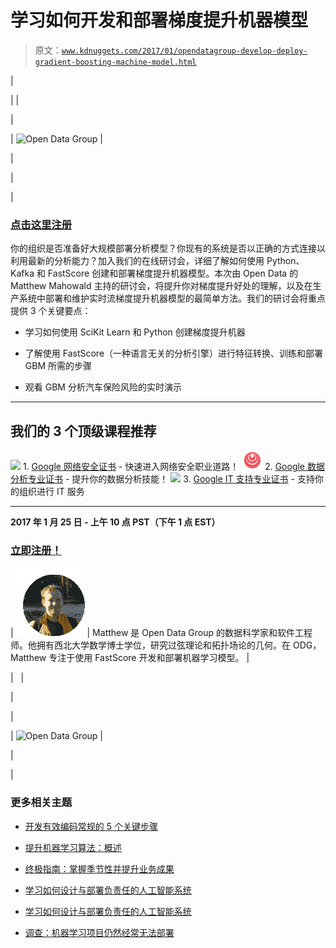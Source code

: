 # 学习如何开发和部署梯度提升机器模型

> 原文：[`www.kdnuggets.com/2017/01/opendatagroup-develop-deploy-gradient-boosting-machine-model.html`](https://www.kdnuggets.com/2017/01/opendatagroup-develop-deploy-gradient-boosting-machine-model.html)

|

&#124;   &#124;

&#124;

&#124; ![Open Data Group](https://event.on24.com/eventRegistration/EventLobbyServlet?target=reg20.jsp&referrer=&eventid=1346491&sessionid=1&key=CBC818C1F430846F636B559872FC2CD5&regTag=&sourcepage=register) &#124;

&#124;

&#124;

&#124;

### [点击这里注册](https://event.on24.com/eventRegistration/EventLobbyServlet?target=reg20.jsp&referrer=&eventid=1346491&sessionid=1&key=CBC818C1F430846F636B559872FC2CD5&regTag=&sourcepage=register)

你的组织是否准备好大规模部署分析模型？你现有的系统是否以正确的方式连接以利用最新的分析能力？加入我们的在线研讨会，详细了解如何使用 Python、Kafka 和 FastScore 创建和部署梯度提升机器模型。本次由 Open Data 的 Matthew Mahowald 主持的研讨会，将提升你对梯度提升好处的理解，以及在生产系统中部署和维护实时流梯度提升机器模型的最简单方法。我们的研讨会将重点提供 3 个关键要点：

+   学习如何使用 SciKit Learn 和 Python 创建梯度提升机器

+   了解使用 FastScore（一种语言无关的分析引擎）进行特征转换、训练和部署 GBM 所需的步骤

+   观看 GBM 分析汽车保险风险的实时演示

* * *

## 我们的 3 个顶级课程推荐

![](img/0244c01ba9267c002ef39d4907e0b8fb.png) 1\. [Google 网络安全证书](https://www.kdnuggets.com/google-cybersecurity) - 快速进入网络安全职业道路！ ![](img/e225c49c3c91745821c8c0368bf04711.png) 2\. [Google 数据分析专业证书](https://www.kdnuggets.com/google-data-analytics) - 提升你的数据分析技能！ ![](img/0244c01ba9267c002ef39d4907e0b8fb.png) 3\. [Google IT 支持专业证书](https://www.kdnuggets.com/google-itsupport) - 支持你的组织进行 IT 服务

* * *

**2017 年 1 月 25 日 - 上午 10 点 PST（下午 1 点 EST）**

### [立即注册！](https://event.on24.com/eventRegistration/EventLobbyServlet?target=reg20.jsp&referrer=&eventid=1346491&sessionid=1&key=CBC818C1F430846F636B559872FC2CD5&regTag=&sourcepage=register)

&#124; ![](img/bd41bda4287077d7667b750590c362c4.png) &#124; Matthew 是 Open Data Group 的数据科学家和软件工程师。他拥有西北大学数学博士学位，研究过弦理论和拓扑场论的几何。在 ODG，Matthew 专注于使用 FastScore 开发和部署机器学习模型。 &#124;

&#124;   &#124;

&#124;

&#124;

&#124; ![Open Data Group](http://www.opendatagroup.com/) &#124;

&#124;

|

### 更多相关主题

+   [开发有效编码常规的 5 个关键步骤](https://www.kdnuggets.com/2023/08/5-crucial-steps-develop-effective-coding-routine.html)

+   [提升机器学习算法：概述](https://www.kdnuggets.com/2022/07/boosting-machine-learning-algorithms-overview.html)

+   [终极指南：掌握季节性并提升业务成果](https://www.kdnuggets.com/2023/08/media-mix-modeling-ultimate-guide-mastering-seasonality-boosting-business-results.html)

+   [学习如何设计与部署负责任的人工智能系统](https://www.kdnuggets.com/2023/10/teradata-design-deploy-responsible-ai-systems-whitepaper)

+   [学习如何设计与部署负责任的人工智能系统](https://www.kdnuggets.com/2023/11/teradata-design-deploy-responsible-ai-systems-whitepaper)

+   [调查：机器学习项目仍然经常无法部署](https://www.kdnuggets.com/survey-machine-learning-projects-still-routinely-fail-to-deploy)
